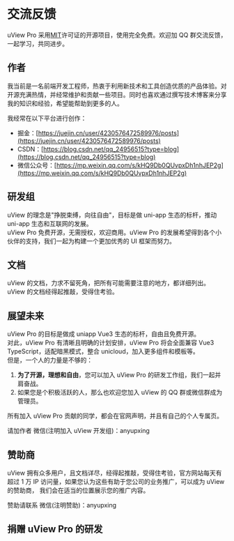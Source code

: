 # 交流反馈

<demo-model url="/pages/example/about"></demo-model>

uView Pro 采用[MIT](https://baike.baidu.com/item/MIT/10772952)许可证的开源项目，使用完全免费。欢迎加 QQ 群交流反馈，一起学习，共同进步。

<chat-group></chat-group>

## 作者

我当前是一名前端开发工程师，热衷于利用新技术和工具创造优质的产品体验。对开源充满热情，并经常维护和贡献一些项目。同时也喜欢通过撰写技术博客来分享我的知识和经验，希望能帮助到更多的人。

我经常在以下平台进行创作：

- 掘金：[https://juejin.cn/user/4230576472589976/posts](https://juejin.cn/user/4230576472589976/posts)
- CSDN：[https://blog.csdn.net/qq_24956515?type=blog](https://blog.csdn.net/qq_24956515?type=blog)
- 微信公众号：[https://mp.weixin.qq.com/s/kHQ9Db0QUvpxDh1nhJEP2g](https://mp.weixin.qq.com/s/kHQ9Db0QUvpxDh1nhJEP2g)

## 研发组

uView 的理念是"挣脱束缚，向往自由"，目标是做 uni-app 生态的标杆，推动 uni-app 生态和互联网的发展。  
uView Pro 免费开源，无需授权，欢迎商用。uView Pro 的发展希望得到各个小伙伴的支持，我们一起为构建一个更加优秀的 UI 框架而努力。

<!-- 以下为部分对 uView 有特出贡献的研发组成员，排名不分先后： -->

<!-- <team-member-item></team-member-item> -->

<!-- ## 活跃开发者 -->

<!-- <activeDeveloper></activeDeveloper> -->

<!-- ## Github 贡献名单 -->

<!-- <githubContribution-list></githubContribution-list> -->

## 文档

uView 的文档，力求不留死角，把所有可能需要注意的地方，都详细列出。uView 的文档经得起推敲，受得住考验。

## 展望未来

uView Pro 的目标是做成 uniapp Vue3 生态的标杆，自由且免费开源。  
对此，uView Pro 有清晰且明确的计划安排，uView Pro 将会全面兼容 Vue3 TypeScript，适配暗黑模式，整合 unicloud，加入更多组件和模板等。  
但是，一个人的力量是不够的：

1. **为了开源，理想和自由**，您可以加入 uView Pro 的研发工作组，我们一起并肩奋战。
2. 如果您是个积极活跃的人，那么也欢迎您加入 uView 的 QQ 群或微信群成为管理员。

所有加入 uView Pro 贡献的同学，都会在官网声明，并且有自己的个人专属页。

请加作者 微信(注明加入 uView 开发组)：anyupxing

## 赞助商

uView 拥有众多用户，且文档详尽，经得起推敲，受得住考验，官方网站每天有超过 1 万 IP 访问量，如果您认为这些有助于您公司的业务推广，可以成为 uView 的赞助商，
我们会在适当的位置展示您的推广内容。

赞助请联系 微信(注明赞助)：anyupxing

## 捐赠 uView Pro 的研发

<donation></donation>

<style scoped>
.page {
	width: 500px;
}

.col-box {
	text-align: center;
}
</style>
